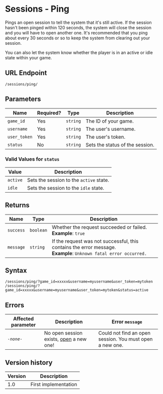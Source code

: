 # Sessions - Ping

Pings an open session to tell the system that it's still active. If the session hasn't been pinged
within 120 seconds, the system will close the session and you will have to open another one. It's
recommended that you ping about every 30 seconds or so to keep the system from clearing out your
session.

You can also let the system know whether the player is in an active or idle state within your game.

## URL Endpoint

```
/sessions/ping/
```

## Parameters

| Name         | Required? | Type     | Description                     |
| ------------ | --------- | -------- | ------------------------------- |
| `game_id`    | Yes       | `string` | The ID of your game.            |
| `username`   | Yes       | `string` | The user's username.            |
| `user_token` | Yes       | `string` | The user's token.               |
| `status`     | No        | `string` | Sets the status of the session. |

### Valid Values for `status`

| Value    | Description                             |
| -------- | --------------------------------------- |
| `active` | Sets the session to the `active` state. |
| `idle`   | Sets the session to the `idle` state.   |

## Returns

| Name      | Type      | Description                                                                                                           |
| --------- | --------- | --------------------------------------------------------------------------------------------------------------------- |
| `success` | `boolean` | Whether the request succeeded or failed. <br> **Example**: `true`                                                     |
| `message` | `string`  | If the request was not successful, this contains the error message. <br> **Example**: `Unknown fatal error occurred.` |

## Syntax

```
/sessions/ping/?game_id=xxxxx&username=myusername&user_token=mytoken
/sessions/ping/?game_id=xxxxx&username=myusername&user_token=mytoken&status=active
```

## Errors

| Affected parameter | Description                                                                                | Error `message`                                          |
| ------------------ | ------------------------------------------------------------------------------------------ | -------------------------------------------------------- |
| _`-none-`_         | No open session exists, [open](https://gamejolt.com/game-api/doc/sessions/open) a new one! | Could not find an open session. You must open a new one. |

## Version history

| Version | Description          |
| ------- | -------------------- |
| 1.0     | First implementation |

